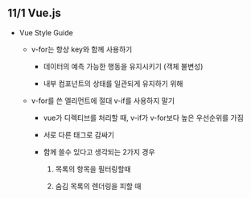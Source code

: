 ## 11/1 Vue.js



- Vue Style Guide
  
  - v-for는 항상 key와 함께 사용하기
    
    - 데이터의 예측 가능한 행동을 유지시키기 (객체 불변성)
    
    - 내부 컴포넌트의 상태를 일관되게 유지하기 위해
  
  - v-for를 쓴 엘리먼트에 절대 v-if를 사용하지 말기
    
    - vue가 디렉티브를 처리할 때, v-if가 v-for보다 높은 우선순위를 가짐
    
    - 서로 다른 태그로 감싸기
    
    - 함께 쓸수 있다고 생각되는 2가지 경우
      
      1. 목록의 항목을 필터링할때
      
      2. 숨김 목록의 렌더링을 피할 때




